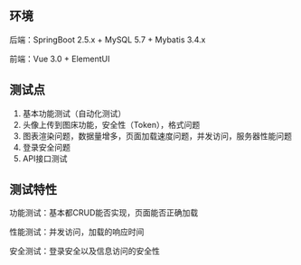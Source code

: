 ## 环境

后端：SpringBoot 2.5.x + MySQL 5.7 + Mybatis 3.4.x

前端：Vue 3.0 + ElementUI

## 测试点

1. 基本功能测试（自动化测试）
2. 头像上传到图床功能，安全性（Token），格式问题
3. 图表渲染问题，数据量增多，页面加载速度问题，并发访问，服务器性能问题
4. 登录安全问题
4. API接口测试

## 测试特性

功能测试：基本都CRUD能否实现，页面能否正确加载

性能测试：并发访问，加载的响应时间

安全测试：登录安全以及信息访问的安全性